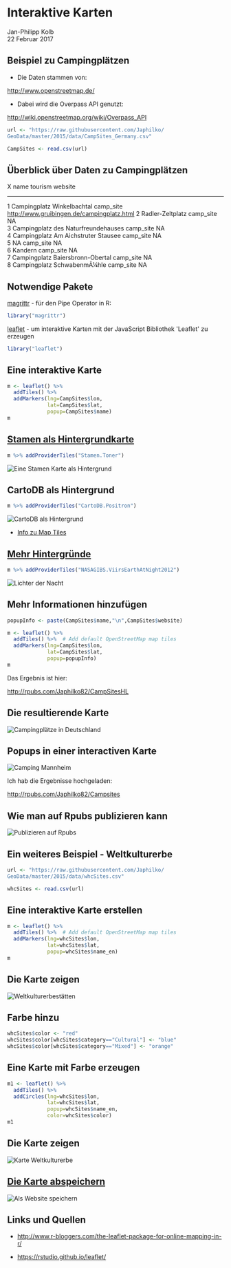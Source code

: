 # Interaktive Karten
Jan-Philipp Kolb  
22 Februar 2017  




## Beispiel zu Campingplätzen

- Die Daten stammen von:

<http://www.openstreetmap.de/>

- Dabei wird die Overpass API genutzt:

<http://wiki.openstreetmap.org/wiki/Overpass_API>




```r
url <- "https://raw.githubusercontent.com/Japhilko/
GeoData/master/2015/data/CampSites_Germany.csv"
```


```r
CampSites <- read.csv(url)
```


## Überblick über Daten zu Campingplätzen


  X  name                                  tourism     website                                    
---  ------------------------------------  ----------  -------------------------------------------
  1  Campingplatz Winkelbachtal            camp_site   http://www.gruibingen.de/campingplatz.html 
  2  Radler-Zeltplatz                      camp_site   NA                                         
  3  Campingplatz des Naturfreundehauses   camp_site   NA                                         
  4  Campingplatz Am Aichstruter Stausee   camp_site   NA                                         
  5  NA                                    camp_site   NA                                         
  6  Kandern                               camp_site   NA                                         
  7  Campingplatz Baiersbronn-Obertal      camp_site   NA                                         
  8  Campingplatz SchwabenmÃ¼hle           camp_site   NA                                         


## Notwendige Pakete

[magrittr](https://cran.r-project.org/web/packages/magrittr/index.html) - für den Pipe Operator in R:


```r
library("magrittr")
```


[leaflet](https://rstudio.github.io/leaflet/) - um  interaktive Karten mit der JavaScript Bibliothek 'Leaflet' zu erzeugen


```r
library("leaflet")
```


## Eine interaktive Karte


```r
m <- leaflet() %>%
  addTiles() %>%  
  addMarkers(lng=CampSites$lon, 
             lat=CampSites$lat, 
             popup=CampSites$name)
m
```

## [Stamen als Hintergrundkarte](https://rstudio.github.io/leaflet/basemaps.html)


```r
m %>% addProviderTiles("Stamen.Toner")
```

![Eine Stamen Karte als Hintergrund](figure/InteractiveStamen.PNG)

## CartoDB als Hintergrund


```r
m %>% addProviderTiles("CartoDB.Positron")
```

![CartoDB als Hintergrund](figure/CartoDBInteractive.PNG)

- [Info zu Map Tiles](https://www.mapbox.com/help/how-web-maps-work/)


## [Mehr Hintergründe](http://leaflet-extras.github.io/leaflet-providers/preview/index.html)



```r
m %>% addProviderTiles("NASAGIBS.ViirsEarthAtNight2012")
```

![Lichter der Nacht](figure/LightsInteractive.PNG)




## Mehr Informationen hinzufügen


```r
popupInfo <- paste(CampSites$name,"\n",CampSites$website)
```


```r
m <- leaflet() %>%
  addTiles() %>%  # Add default OpenStreetMap map tiles
  addMarkers(lng=CampSites$lon, 
             lat=CampSites$lat, 
             popup=popupInfo)
m
```

Das Ergebnis ist hier:

<http://rpubs.com/Japhilko82/CampSitesHL>

## Die resultierende Karte

![Campingplätze in Deutschland](figure/Germany_Campsites.PNG)

## Popups in einer interactiven Karte

![Camping Mannheim](figure/Camping_Mannheim.PNG)

Ich hab die Ergebnisse hochgeladen:

<http://rpubs.com/Japhilko82/Campsites>

## Wie man auf Rpubs publizieren kann

![Publizieren auf Rpubs](figure/PublishCampSitesGermany.PNG)


## Ein weiteres Beispiel - Weltkulturerbe


```r
url <- "https://raw.githubusercontent.com/Japhilko/
GeoData/master/2015/data/whcSites.csv"

whcSites <- read.csv(url) 
```




## Eine interaktive Karte erstellen


```r
m <- leaflet() %>%
  addTiles() %>%  # Add default OpenStreetMap map tiles
  addMarkers(lng=whcSites$lon, 
             lat=whcSites$lat, 
             popup=whcSites$name_en)
m
```

## Die Karte zeigen

![Weltkulturerbestätten](figure/WHCPopUps.PNG) 

## Farbe hinzu


```r
whcSites$color <- "red"
whcSites$color[whcSites$category=="Cultural"] <- "blue"
whcSites$color[whcSites$category=="Mixed"] <- "orange"
```

## Eine Karte mit Farbe erzeugen


```r
m1 <- leaflet() %>%
  addTiles() %>%  
  addCircles(lng=whcSites$lon, 
             lat=whcSites$lat, 
             popup=whcSites$name_en,
             color=whcSites$color)
m1
```

## Die Karte zeigen

![Karte Weltkulturerbe](figure/WHCcircles.PNG) 

## [Die Karte abspeichern](http://www.r-bloggers.com/interactive-mapping-with-leaflet-in-r-2/)

![Als Website speichern](figure/snapshot2.png)


## Links und Quellen

- <http://www.r-bloggers.com/the-leaflet-package-for-online-mapping-in-r/>

- <https://rstudio.github.io/leaflet/>



